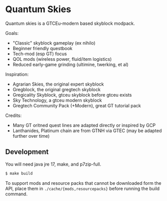 # Quantum Skies

Quantum skies is a GTCEu-modern based skyblock modpack.



Goals:

* "Classic" skyblock gameplay (ex nihilo)
* Beginner friendly questbook
* Tech-mod (esp GT) focus
* QOL mods (wireless power, fluid/item logistics)
* Reduced early-game grinding (ultimine, twerking, et al)

Inspiration:

* Agrarian Skies, the original expert skyblock
* Gregblock, the original gregtech skyblock
* Gregicality Skyblock, gtceu skyblock before gtceu exists
* Sky Technology, a gtceu modern skyblock
* Gregtech Community Pack (+Modern), great GT tutorial pack

Credits:

* Many GT oritned quest lines are adapted directly or inspired by GCP
* Lanthanides, Platinum chain are from GTNH via GTEC (may be adapted further over time)


## Development

You will need java jre 17, make, and p7zip-full.

```sh
$ make build
```

To support mods and resource packs that cannot be downloaded form the API, place them in `./cache/{mods,resourcepacks}` before running the build command.
